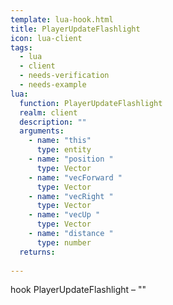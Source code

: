 ```yaml
---
template: lua-hook.html
title: PlayerUpdateFlashlight
icon: lua-client
tags:
  - lua
  - client
  - needs-verification
  - needs-example
lua:
  function: PlayerUpdateFlashlight
  realm: client
  description: ""
  arguments:
    - name: "this"
      type: entity
    - name: "position "
      type: Vector
    - name: "vecForward "
      type: Vector
    - name: "vecRight "
      type: Vector
    - name: "vecUp "
      type: Vector
    - name: "distance "
      type: number
  returns:
    
---
```


<div class="lua__search__keywords">
hook PlayerUpdateFlashlight &#x2013; ""
</div>
